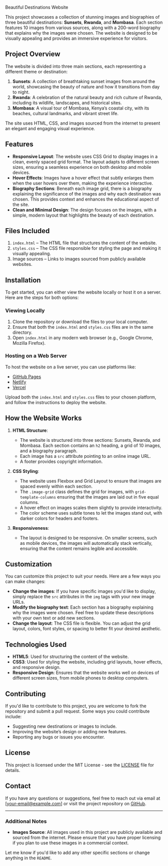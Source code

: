 Beautiful Destinations Website

This project showcases a collection of stunning images and biographies of three beautiful destinations: **Sunsets**, **Rwanda**, and **Mombasa**. Each section features 10 images from various sources, along with a 200-word biography that explains why the images were chosen. The website is designed to be visually appealing and provides an immersive experience for visitors.

## Project Overview

The website is divided into three main sections, each representing a different theme or destination:

1. **Sunsets**: A collection of breathtaking sunset images from around the world, showcasing the beauty of nature and how it transitions from day to night.
2. **Rwanda**: A celebration of the natural beauty and rich culture of Rwanda, including its wildlife, landscapes, and historical sites.
3. **Mombasa**: A visual tour of Mombasa, Kenya’s coastal city, with its beaches, cultural landmarks, and vibrant street life.

The site uses HTML, CSS, and images sourced from the internet to present an elegant and engaging visual experience.

## Features

- **Responsive Layout**: The website uses CSS Grid to display images in a clean, evenly spaced grid format. The layout adapts to different screen sizes, ensuring a seamless experience on both desktop and mobile devices.
- **Hover Effects**: Images have a hover effect that subtly enlarges them when the user hovers over them, making the experience interactive.
- **Biography Sections**: Beneath each image grid, there is a biography explaining the significance of the images and why each destination was chosen. This provides context and enhances the educational aspect of the site.
- **Clean and Minimal Design**: The design focuses on the images, with a simple, modern layout that highlights the beauty of each destination.

## Files Included

1. `index.html` – The HTML file that structures the content of the website.
2. `styles.css` – The CSS file responsible for styling the page and making it visually appealing.
3. Image sources – Links to images sourced from publicly available websites.

## Installation

To get started, you can either view the website locally or host it on a server. Here are the steps for both options:

### Viewing Locally

1. Clone the repository or download the files to your local computer.
2. Ensure that both the `index.html` and `styles.css` files are in the same directory.
3. Open `index.html` in any modern web browser (e.g., Google Chrome, Mozilla Firefox).

### Hosting on a Web Server

To host the website on a live server, you can use platforms like:

- [GitHub Pages](https://pages.github.com/)
- [Netlify](https://www.netlify.com/)
- [Vercel](https://vercel.com/)

Upload both the `index.html` and `styles.css` files to your chosen platform, and follow the instructions to deploy the website.

## How the Website Works

1. **HTML Structure**:

   - The website is structured into three sections: Sunsets, Rwanda, and Mombasa. Each section contains an `h2` heading, a grid of 10 images, and a biography paragraph.
   - Each image has a `src` attribute pointing to an online image URL.
   - A footer provides copyright information.

2. **CSS Styling**:

   - The website uses Flexbox and Grid Layout to ensure that images are spaced evenly within each section.
   - The `.image-grid` class defines the grid for images, with `grid-template-columns` ensuring that the images are laid out in five equal columns.
   - A hover effect on images scales them slightly to provide interactivity.
   - The color scheme uses subtle tones to let the images stand out, with darker colors for headers and footers.

3. **Responsiveness**:
   - The layout is designed to be responsive. On smaller screens, such as mobile devices, the images will automatically stack vertically, ensuring that the content remains legible and accessible.

## Customization

You can customize this project to suit your needs. Here are a few ways you can make changes:

- **Change the images**: If you have specific images you'd like to display, simply replace the `src` attributes in the `img` tags with your new image URLs.
- **Modify the biography text**: Each section has a biography explaining why the images were chosen. Feel free to update these descriptions with your own text or add new sections.
- **Change the layout**: The CSS file is flexible. You can adjust the grid layout, colors, font styles, or spacing to better fit your desired aesthetic.

## Technologies Used

- **HTML5**: Used for structuring the content of the website.
- **CSS3**: Used for styling the website, including grid layouts, hover effects, and responsive design.
- **Responsive Design**: Ensures that the website works well on devices of different screen sizes, from mobile phones to desktop computers.

## Contributing

If you'd like to contribute to this project, you are welcome to fork the repository and submit a pull request. Some ways you could contribute include:

- Suggesting new destinations or images to include.
- Improving the website’s design or adding new features.
- Reporting any bugs or issues you encounter.

## License

This project is licensed under the MIT License - see the [LICENSE](LICENSE) file for details.

## Contact

If you have any questions or suggestions, feel free to reach out via email at [your-email@example.com] or visit the project repository on [GitHub](https://github.com/your-username/beautiful-destinations).

---

### Additional Notes

- **Images Source**: All images used in this project are publicly available and sourced from the internet. Please ensure that you have proper licensing if you plan to use these images in a commercial context.

Let me know if you'd like to add any other specific sections or change anything in the `README`.
